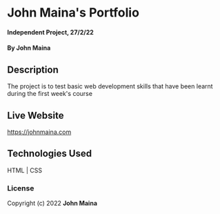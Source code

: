 # John Maina's Portfolio
#### Independent Project, 27/2/22
#### By **John Maina**
## Description
The project is to test basic web development skills that have been learnt during the first week's course
## Live Website
https://johnmaina.com
## Technologies Used
HTML | CSS 
### License
Copyright (c) 2022 **John Maina**
